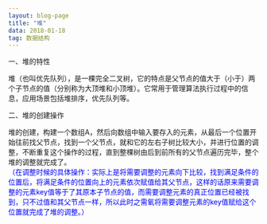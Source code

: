 ```yaml
---
layout: blog-page
title: "堆"
data: 2018-01-18
tag: 数据结构
---
```

<p class="h1">一、堆的特性</p>
堆（也叫优先队列），是一棵完全二叉树，它的特点是父节点的值大于（小于）两个子节点的值（分别称为大顶堆和小顶堆）。它常用于管理算法执行过程中的信息，应用场景包括堆排序，优先队列等。
<br>
<p class="h1">二、堆的创建操作</p>
<p>堆的创建，构建一个数组A，然后向数组中输入要存入的元素，从最后一个位置开始往前找父节点，找到一个父节点，就和它的左右子树比较大小，并进行位置的调整，不断重复这个操作的过程，直到整棵树由后到前所有的父节点遍历完毕，整个堆的调整就完成了。<br>
<span style="color:blue">（在调整时候的具体操作：实际上是将需要调整的元素向下比较，找到满足条件的位置后，将满足条件的位置向上的元素依次赋值给其父节点，这样的话原来需要调整的元素key值等于了其原本子节点的值，而需要调整元素的真正位置已经被找到，只不过值和其父节点一样，所以此时之需氧将需要调整元素的key值赋给这个位置就完成了堆的调整。）</span></p>